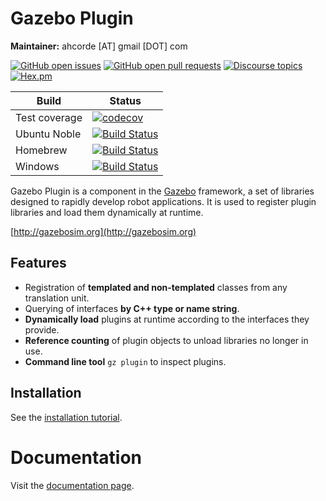 # Gazebo Plugin

**Maintainer:** ahcorde [AT] gmail [DOT] com

[![GitHub open issues](https://img.shields.io/github/issues-raw/gazebosim/gz-plugin.svg)](https://github.com/gazebosim/gz-plugin/issues)
[![GitHub open pull requests](https://img.shields.io/github/issues-pr-raw/gazebosim/gz-plugin.svg)](https://github.com/gazebosim/gz-plugin/pulls)
[![Discourse topics](https://img.shields.io/discourse/https/community.gazebosim.org/topics.svg)](https://community.gazebosim.org)
[![Hex.pm](https://img.shields.io/hexpm/l/plug.svg)](https://www.apache.org/licenses/LICENSE-2.0)

Build | Status
-- | --
Test coverage | [![codecov](https://codecov.io/gh/gazebosim/gz-plugin/tree/main/graph/badge.svg)](https://codecov.io/gh/gazebosim/gz-plugin/tree/main)
Ubuntu Noble  | [![Build Status](https://build.osrfoundation.org/job/gz_plugin-ci-main-noble-amd64/badge/icon)](https://build.osrfoundation.org/job/gz_plugin-ci-main-noble-amd64/)
Homebrew      | [![Build Status](https://build.osrfoundation.org/buildStatus/icon?job=gz_plugin-ci-main-homebrew-amd64)](https://build.osrfoundation.org/job/gz_plugin-ci-main-homebrew-amd64)
Windows       | [![Build Status](https://build.osrfoundation.org/buildStatus/icon?job=gz_plugin-main-clowin)](https://build.osrfoundation.org/job/gz_plugin-main-clowin)


Gazebo Plugin is a component in the [Gazebo](http://gazebosim.org) framework, a set
of libraries designed to rapidly develop robot applications.
It is used to register plugin libraries and load them dynamically at runtime.

[http://gazebosim.org](http://gazebosim.org)

## Features

* Registration of **templated and non-templated** classes from any translation unit.
* Querying of interfaces **by C++ type or name string**.
* **Dynamically load** plugins at runtime according to the interfaces they provide.
* **Reference counting** of plugin objects to unload libraries no longer in use.
* **Command line tool** `gz plugin` to inspect plugins.

## Installation

See the [installation tutorial](https://gazebosim.org/api/plugin/2/installation.html).

# Documentation

Visit the [documentation page](https://gazebosim.org/api/plugin/2/index.html).
